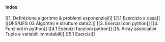 #### Index
[[1. Definizione algoritmo & problemi esponenziali]]
[[1.1 Esercizio a casa]]
[[UFS/UFS 03 Algoritmi e strutture dati/2.]]
[[3. Esercizi con python]]
[[4. Funzioni in python]]
[[4.1 Esercizi funzioni python]]
[[5. Array associativi Tuple e variabili immutabili]]
[[5.1 Esercizi]]
